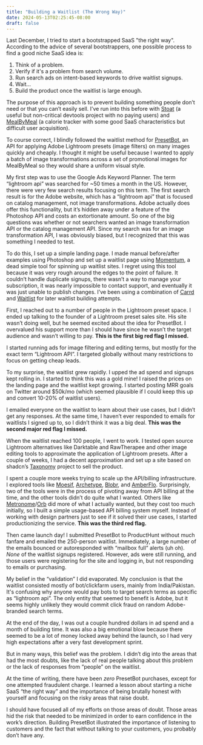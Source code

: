 ```yaml
---
title: "Building a Waitlist (The Wrong Way)"
date: 2024-05-13T02:25:45-08:00
draft: false
---
```


Last December, I tried to start a bootstrapped SaaS "the right way". According to the advice of several bootstrappers, one possible process to find a good niche SaaS idea is:

1. Think of a problem.
2. Verify if it's a problem from search volume.
3. Run search ads on intent-based keywords to drive waitlist signups.
4. Wait...
5. Build the product once the waitlist is large enough.

The purpose of this approach is to prevent building something people don’t need or that you can’t easily sell. I’ve run into this before with [Stoat](https://stoat.dev) (a useful but non-critical devtools project with no paying users) and [MealByMeal](https://www.mealbymeal.com) (a calorie tracker with some good SaaS characteristics but difficult user acquisition).

To course correct, I blindly followed the waitlist method for [PresetBot](https://presetbot.com/), an API for applying Adobe Lightroom presets (image filters) on many images quickly and cheaply. I thought it might be useful because I wanted to apply a batch of image transformations across a set of promotional images for MealByMeal so they would share a uniform visual style.

My first step was to use the Google Ads Keyword Planner. The term “lightroom api” was searched for ~50 times a month in the US. However, there were very few search results focusing on this term. The first search result is for the Adobe website, which has a “lightroom api” that is focused on catalog management, not image transformations. Adobe actually does offer this functionality, but it’s hidden away under a feature of the Photoshop API and costs an extortionate amount. So one of the big questions was whether or not searchers wanted an image transformation API or the catalog management API. Since my search was for an image transformation API, I was obviously biased, but I recognized that this was something I needed to test.

To do this, I set up a simple landing page. I made manual before/after examples using Photoshop and set up a waitlist page using [Momentum](https://momentum.page/), a dead simple tool for spinning up waitlist sites. I regret using this tool because it was very rough around the edges to the point of failure. It couldn’t handle duplicate signups, there wasn’t a way to manage your subscription, it was nearly impossible to contact support, and eventually it was just unable to publish changes. I’ve been using a combination of [Carrd](https://carrd.co/) and [Waitlist](https://getwaitlist.com/) for later waitlist building attempts.

First, I reached out to a number of people in the Lightroom preset space. I ended up talking to the founder of a Lightroom preset sales site. His site wasn’t doing well, but he seemed excited about the idea for PresetBot. I overvalued his support more than I should have since he wasn’t the target audience and wasn’t willing to pay. **This is the first big red flag I missed.**

I started running ads for image filtering and editing terms, but mostly for the exact term “Lightroom API”. I targeted globally without many restrictions to focus on getting cheap leads.

To my surprise, the waitlist grew rapidly. I upped the ad spend and signups kept rolling in. I started to think this was a gold mine! I raised the prices on the landing page and the waitlist kept growing. I started posting MRR goals on Twitter around $50k/mo (which seemed plausible if I could keep this up and convert 10-20% of waitlist users).  
  
I emailed everyone on the waitlist to learn about their use cases, but I didn’t get any responses. At the same time, I haven’t ever responded to emails for waitlists I signed up to, so I didn’t think it was a big deal. **This was the second major red flag I missed.**

When the waitlist reached 100 people, I went to work. I tested open source Lightroom alternatives like Darktable and RawTherapee and other image editing tools to approximate the application of Lightroom presets. After a couple of weeks, I had a decent approximation and set up a site based on shadcn’s [Taxonomy](https://tx.shadcn.com/) project to sell the product.

I spent a couple more weeks trying to scale up the API/billing infrastructure. I explored tools like [Moesif](https://www.moesif.com/), [Archetype](https://www.archetype.dev/), [Blobr](https://www.blobr.io/), and [AmberFlo](https://www.amberflo.io/). Surprisingly, two of the tools were in the process of pivoting away from API billing at the time, and the other tools didn’t do quite what I wanted. Others like [Metronome](https://metronome.com/)/[Orb](https://www.withorb.com/) did more of what I actually wanted, but they cost too much initially, so I built a simple usage-based API billing system myself. Instead of working with design partners just to see if it solved their use cases, I started productionizing the service. **This was the third red flag.**

Then came launch day! I submitted PresetBot to ProductHunt without much fanfare and emailed the 250-person waitlist. Immediately, a large number of the emails bounced or autoresponded with “mailbox full” alerts (uh oh). _None_ of the waitlist signups registered. However, ads were still running, and those users were registering for the site and logging in, but not responding to emails or purchasing.

My belief in the “validation” I did evaporated. My conclusion is that the waitlist consisted mostly of bot/clickfarm users, mainly from India/Pakistan. It's confusing why anyone would pay bots to target search terms as specific as “lightroom api”. The only entity that seemed to benefit is Adobe, but it seems highly unlikely they would commit click fraud on random Adobe-branded search terms.

At the end of the day, I was out a couple hundred dollars in ad spend and a month of building time. It was also a big emotional blow because there seemed to be a lot of money locked away behind the launch, so I had very high expectations after a very fast development sprint.

But in many ways, this belief was the problem. I didn’t dig into the areas that had the most doubts, like the lack of real people talking about this problem or the lack of responses from “people” on the waitlist.

At the time of writing, there have been _zero_ PresetBot purchases, except for one attempted fraudulent charge. I learned a lesson about starting a niche SaaS “the right way” and the importance of being brutally honest with yourself and focusing on the risky areas that raise doubt.

I should have focused all of my efforts on those areas of doubt. Those areas hid the risk that needed to be minimized in order to earn confidence in the work’s direction. Building PresetBot illustrated the importance of listening to customers and the fact that without talking to your customers, you probably don’t have any.
